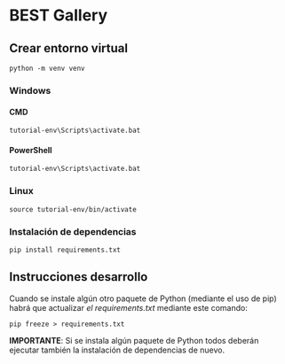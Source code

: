 # BEST Gallery
 
## Crear entorno virtual

```
python -m venv venv
```

### Windows

#### CMD

```
tutorial-env\Scripts\activate.bat
```

#### PowerShell

```
tutorial-env\Scripts\activate.bat
```

### Linux

```
source tutorial-env/bin/activate
```
### Instalación de dependencias
```
pip install requirements.txt
```

## Instrucciones desarrollo

Cuando se instale algún otro paquete de Python (mediante el uso de pip) habrá que actualizar *el requirements.txt* mediante este comando:
```
pip freeze > requirements.txt
```
**IMPORTANTE**: Si se instala algún paquete de Python todos deberán ejecutar también la instalación de dependencias de nuevo.